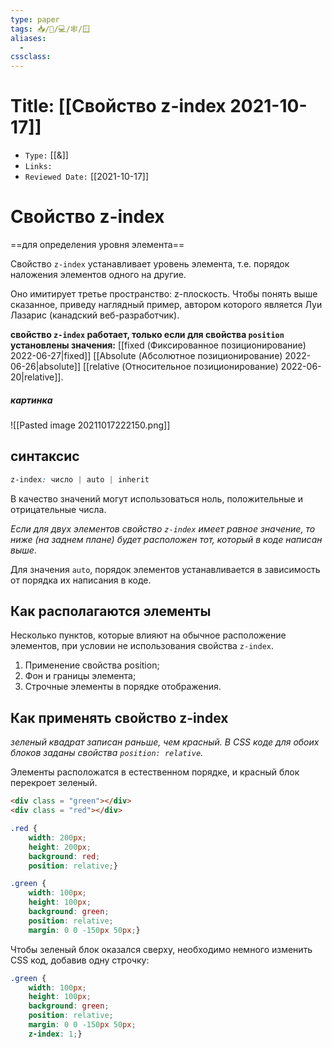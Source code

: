 ```yaml
---
type: paper
tags: 📥️/📜️/💻/🕸/🪟
aliases:
  - 
cssclass: 
---
```




# Title: **[[Свойство z-index 2021-10-17]]**
- `Type:` [[&]]
- `Links:`
- `Reviewed Date:` [[2021-10-17]]

# Свойство z-index 

==для определения уровня элемента==

 Свойство `z-index` устанавливает уровень элемента, т.е. порядок наложения элементов одного на другие.
 
 Оно имитирует третье пространство: z-плоскость. Чтобы понять выше сказанное, приведу наглядный пример, автором которого является Луи Лазарис (канадский веб-разработчик).
 
**свойство `z-index` работает, только если для свойства `position` установлены значения:**
 [[fixed (Фиксированное позиционирование) 2022-06-27|fixed]]
 [[Absolute (Абсолютное позиционирование) 2022-06-26|absolute]]
 [[relative (Относительное позиционирование) 2022-06-20|relative]].
 
 
 ##### картинка
 ![[Pasted image 20211017222150.png]]
 

 ## синтаксис
 
 ```css
z-index: число | auto | inherit
```

В качество значений могут использоваться ноль, положительные и отрицательные числа. 

*Если для двух элементов свойство `z-index` имеет равное значение, то ниже (на заднем плане) будет расположен тот, который в коде написан выше*.

Для значения `auto`, порядок элементов устанавливается в зависимость от порядка их написания в коде.

## Как располагаются элементы

Несколько пунктов, которые влияют на обычное расположение элементов, при условии не использования свойства `z-index`.

1.  Применение свойства position;
2.  Фон и границы элемента;
3.  Строчные элементы в порядке отображения.

## Как применять свойство z-index

*зеленый квадрат записан раньше, чем красный. В CSS коде для обоих блоков заданы свойства `position: relative`.*

Элементы расположатся в естественном порядке, и красный блок перекроет зеленый. 

```html
<div class = "green"></div>
<div class = "red"></div>       
```

```css
.red {    
	width: 200px;  
	height: 200px; 
	background: red; 
	position: relative;}

.green {   
	width: 100px; 
	height: 100px;   
	background: green;  
	position: relative;
	margin: 0 0 -150px 50px;}       
```




Чтобы зеленый блок оказался сверху, необходимо немного изменить CSS код, добавив одну строчку:

```css
.green {   
	width: 100px;   
	height: 100px;    
	background: green;   
	position: relative; 
	margin: 0 0 -150px 50px;    
	z-index: 1;}       
```
